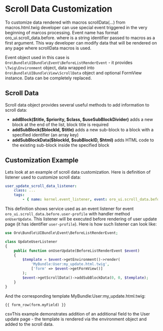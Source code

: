 <a id="bundle-docs-platform-ui-bundle-scroll-data"></a>

# Scroll Data Customization

To customize data rendered with macros scrollData(…) from macros.html.twig developer can use special event
triggered in the very beginning of marcos processing. Event name has format oro_ui.scroll_data.before.<dataTarget>
where <dataTarget> is a string identifier passed to macros as a first argument. This way developer can modify
data that will be rendered on any page where scrollData macros is used.

Event object used in this case is `Oro\Bundle\UIBundle\Event\BeforeListRenderEvent` - it provides `\Twig\Environment`
object, data wrapped into `Oro\Bundle\UIBundle\View\ScrollData` object and optional FormView instance. Data can be
completely replaced.

## Scroll Data

Scroll data object provides several useful methods to add information to scroll data:

- **addBlock($title, $priority, $class, $useSubBlockDivider)** adds a new block at the end of the list, block title is required
- **addSubBlock($blockId, $title)** adds a new sub-block to a block with a specified identifier (an array key)
- **addSubBlockData($blockId, $subBlockID, $html)** adds HTML code to the existing sub-block inside the specified block

## Customization Example

Lets look at an example of scroll data customization. Here is definition of listener used to customize scroll data:

```yaml
user_update_scroll_data_listener:
    class: ...
    tags:
        - { name: kernel.event_listener, event: oro_ui.scroll_data.before.user-profile, method: onUserUpdate }
```

This definition shows service used as an event listener for event `oro_ui.scroll_data.before.user-profile` with handler method `onUserUpdate`. This listener will be executed before rendering of user update page (it has identifier `user-profile`). Here is how such listener can look like:

```php
use Oro\Bundle\UIBundle\Event\BeforeListRenderEvent;

class UpdateUserListener
{
    public function onUserUpdate(BeforeListRenderEvent $event)
    {
        $template = $event->getEnvironment()->render(
            'MyBundle:User:my_update.html.twig',
            ['form' => $event->getFormView()]
        );
        $event->getScrollData()->addSubBlockData(0, 0, $template);
    }
}
```

And the corresponding template MyBundle:User:my_update.html.twig:

```none
{{ form_row(form.myField) }}
```

csvThis example demonstrates addition of an additional field to the User update page - the template is rendered via the environment object
and added to the scroll data.

